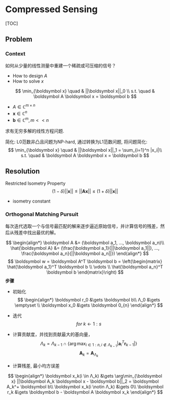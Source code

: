 # Compressed Sensing

[TOC]

## Problem

### Context

如何从少量的线性测量中重建一个稀疏或可压缩的信号？



- How to design $A$
- How to solve $x$


$$
\min_{\boldsymbol x} \quad & ||\boldsymbol x||_0 \\
s.t. \quad & \boldsymbol A \boldsymbol x = \boldsymbol b
$$

- $A \in \mathbb C^{m\times n}$
- $\boldsymbol x \in \mathbb C^n$
- $\boldsymbol b \in \mathbb C^m, m << n$

求有无穷多解的线性方程问题.

简化: L0范数非凸且问题为NP-hard, 通过转换为L1范数问题, 将问题简化:
$$
\min_{\boldsymbol x} \quad & ||\boldsymbol x||_1 = \sum_{i=1}^n |x_i|\\
s.t. \quad & \boldsymbol A \boldsymbol x = \boldsymbol b
$$

## Resolution

Restricted Isometry Property
$$
(1 - \delta) ||\boldsymbol x|| ≤ ||\boldsymbol A \boldsymbol x|| ≤ (1 + \delta) ||\boldsymbol x||
$$

- isometry constant

### Orthogonal Matching Pursuit

每次迭代选取一个与信号最匹配的解来逐步逼近原始信号，并计算信号的残差，然后从残差中找出最优的解。

$$
\begin{align*}
\boldsymbol A &= (\boldsymbol a_1, ..., \boldsymbol a_n)\\
\hat{\boldsymbol A} &= (\frac{\boldsymbol a_1}{||\boldsymbol a_1||}, ..., \frac{\boldsymbol a_n}{||\boldsymbol a_n||})
\end{align*}
$$
$$
\boldsymbol w = \boldsymbol A^T \boldsymbol b = \left(\begin{matrix} \hat{\boldsymbol a_1}^T \boldsymbol b \\ \vdots \\ \hat{\boldsymbol a_n}^T \boldsymbol b \end{matrix}\right)
$$
**步骤**

- 初始化
$$
\begin{align*}
\boldsymbol r_0 &\gets \boldsymbol b\\
Λ_0 &\gets \emptyset \\
\boldsymbol x_0 &\gets \boldsymbol 0_{n}
\end{align*}
$$
- 迭代
$$
for\ k \gets 1:s
$$
- 计算贡献度，并找到贡献最大的基向量，
$$
Λ_k = Λ_{k-1} \cap \{ \arg\max_{i \in 1:n, i \notin Λ_{k-1}} |\boldsymbol a_i^T \boldsymbol r_{k-1}| \}
$$
$$
\boldsymbol A_k = \boldsymbol A_{Λ_k}
$$

- 计算残差, 最小均方误差

$$
\begin{align*}
\boldsymbol x_k(i \in Λ_k) &\gets \arg\min_{\boldsymbol x} ||\boldsymbol A_k \boldsymbol x - \boldsymbol b||_2 = \boldsymbol A_k^+ \boldsymbol b\\
\boldsymbol x_k(i \notin Λ_k) &\gets 0\\
\boldsymbol r_k &\gets \boldsymbol b - \boldsymbol A \boldsymbol x_k
\end{align*}
$$


